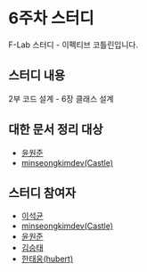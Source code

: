 # 6주차 스터디

F-Lab 스터디 - 이펙티브 코틀린입니다.

## 스터디 내용
2부 코드 설계 - 6장 클래스 설계


## 대한 문서 정리 대상
- [윤원준](https://github.com/gamzagamza)
- [minseongkimdev(Castle)](https://github.com/minseongkimdev)

## 스터디 참여자
- [이석균](https://github.com/Saerang)
- [minseongkimdev(Castle)](https://github.com/minseongkimdev)
- [윤원준](https://github.com/gamzagamza)
- [김승태](https://github.com/soongjamm)
- [한태웅(hubert)](https://github.com/f-lab-hubert)
